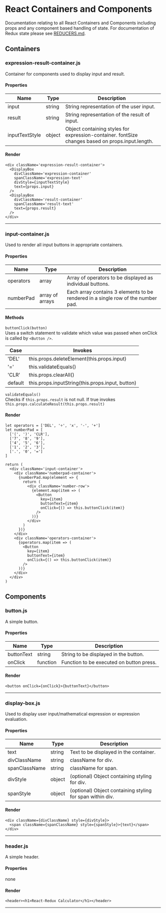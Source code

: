 # React Containers and Components  
Documentation relating to all React Containers and Components including props and any component based handling of state. For documentation of Redux state please see [REDUCERS.md](REDUCERS.md).  

## Containers    

### expression-result-container.js  
Container for components used to display input and result.  

#### Properties  
|Name|Type|Description|
|-|-|-|
|input|string|String representation of the user input.|
|result|string|String representation of the result of input.|
|inputTextStyle|object|Object containing styles for expression-container. fontSize changes based on props.input.length.|

#### Render  
    <div className='expression-result-container'>
      <DisplayBox
        divClassName='expression-container'
        spanClassName='expression-text'
        divStyle={inputTextStyle}
        text={props.input}
      />
      <DisplayBox
        divClassName='result-container'
        spanClassName='result-text'
        text={props.result}
      />
    </div>
___

### input-container.js  
Used to render all input buttons in appropriate containers.  

#### Properties  
|Name|Type|Description|
|-|-|-|
|operators|array|Array of operators to be displayed as individual buttons.|
|numberPad|array of arrays|Each array contains 3 elements to be rendered in a single row of the number pad.|

#### Methods
`buttonClick(button)`  
Uses a switch statement to validate which value was passed when onClick is called by `<Button />`.  

|Case|Invokes|
|----|-------|
|'DEL'|this.props.deleteElement(this.props.input)|
|'='|this.validateEquals()|
|'CLR'|this.props.clearAll()|
|default|this.props.inputString(this.props.input, button)|

`validateEquals()`  
Checks if `this.props.result` is not null. If true invokes `this.props.calculateResult(this.props.result)`  

#### Render  
    let operators = ['DEL', '÷', 'x', '-', '+']
    let numberPad = [
      ['(', ')', 'CLR'],
      ['7', '8', '9'],
      ['4', '5', '6'],
      ['1', '2', '3'],
      ['.', '0', '=']
    ]

    return (
      <div className='input-container'>
        <div className='numberpad-container'>
          {numberPad.map(element => {
            return (
              <div className='number-row'>
                {element.map(item => (
                  <Button
                    key={item}
                    buttonText={item}
                    onClick={() => this.buttonClick(item)}
                  />
                ))}
              </div>
            )
          })}
        </div>
        <div className='operators-container'>
          {operators.map(item => (
            <Button
              key={item}
              buttonText={item}
              onClick={() => this.buttonClick(item)}
            />
          ))}
        </div>
      </div>
    )

## Components

### button.js  
A simple button.

#### Properties  
|Name|Type|Description|
|-|-|-|
|buttonText|string|String to be displayed in the button.|
|onClick|function|Function to be executed on button press.|

#### Render  
`<button onClick={onClick}>{buttonText}</button>`  

___  

### display-box.js  
Used to display user input/mathematical expression or expression evaluation.  

#### Properties  
|Name|Type|Description|
|-|-|-|
|text|string|Text to be displayed in the container.|
|divClassName|string|className for div.|
|spanClassName|string|className for span.|
|divStyle|object|(optional) Object containing styling for div.|
|spanStyle|object|(optional) Object containing styling for span within div.|

#### Render  
    <div className={divClassName} style={divStyle}>
      <span className={spanClassName} style={spanStyle}>{text}</span>
    </div>
___  

### header.js  
A simple header.  

#### Properties  
none

#### Render  
`<header><h1>React-Redux Calculator</h1></header>`  

___  
